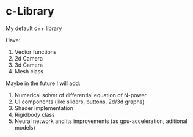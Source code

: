 # c-Library
My default c++ library

Have:
  1. Vector functions
  2. 2d Camera
  3. 3d Camera
  4. Mesh class
  
Maybe in the future I will add:
  1. Numerical solver of differential equation of N-power
  2. UI components (like sliders, buttons, 2d/3d graphs)
  3. Shader implementation
  4. Rigidbody class
  5. Neural network and its improvements (as gpu-acceleration, aditional models)
